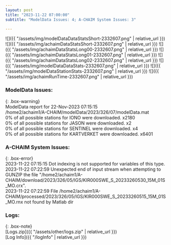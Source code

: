 ```yaml
---
layout: post
title: "2023-11-22 07:00:00"
subtitle: "ModelData Issues: 4; A-CHAIM System Issues: 3"

---
```


![]({{ "/assets/img/modelDataDataStatsShort-2332607.png" | relative_url }})
![]({{ "/assets/img/achaimDataStatsShort-2332607.png" | relative_url }})
![]({{ "/assets/img/achaimDataStatsLong00-2332607.png" | relative_url }})
![]({{ "/assets/img/achaimDataStatsLong01-2332607.png" | relative_url }})
![]({{ "/assets/img/achaimDataStatsLong02-2332607.png" | relative_url }})
![]({{ "/assets/img/modelDataDataStats-2332607.png" | relative_url }})
![]({{ "/assets/img/modelDataStationStats-2332607.png" | relative_url }})
![]({{ "/assets/img/achaimRunTime-2332607.png" | relative_url }})


### ModelData Issues:  
  
{: .box-warning}  
 ModelData report for 22-Nov-2023 07:15:15   
 /home2/achaim1/A-CHAIM/modelData/2023/326/07/modelData.mat   
 0% of all possible stations for IONO were downloaded. x2180   
 0% of all possible stations for JASON were downloaded. x2   
 0% of all possible stations for SENTINEL were downloaded. x4   
 0% of all possible stations for KARTVERKET were downloaded. x6401   
  
### A-CHAIM System Issues:  
  
{: .box-error}  
2023-11-22 07:15:15 Dot indexing is not supported for variables of this type.  
2023-11-22 07:22:59 Unexpected end of input stream when attempting to GUNZIP the file "/home2/achaim1/A-CHAIM/download/2023/326/05/IGS/KIR000SWE_S_20233260530_15M_01S_MO.crx".  
2023-11-22 07:22:59 File /home2/achaim1/A-CHAIM/processed/2023/326/05/IGS/KIR000SWE_S_20233260515_15M_01S_MO.rnx not found by Matlab dir  

### Logs:  
  
{: .box-note}  
[Logs.zip]({{ "/assets/other/logs.zip" | relative_url }})  
[Log Info]({{ "/logInfo" | relative_url }})  
